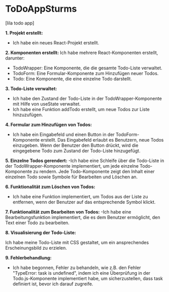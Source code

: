 # ToDoAppSturms
[lila todo app]

**1. Projekt erstellt:**
- Ich habe ein neues React-Projekt erstellt.

**2. Komponenten erstellt:**
Ich habe mehrere React-Komponenten erstellt, darunter:
 - TodoWrapper: Eine Komponente, die die gesamte Todo-Liste verwaltet.
 - TodoForm: Eine Formular-Komponente zum Hinzufügen neuer Todos.
 - Todo: Eine Komponente, die eine einzelne Todo darstellt.

**3. Todo-Liste verwaltet:**
- Ich habe den Zustand der Todo-Liste in der TodoWrapper-Komponente mit Hilfe von useState verwaltet.
- Ich habe eine Funktion addTodo erstellt, um neue Todos zur Liste hinzuzufügen.

**4. Formular zum Hinzufügen von Todos:**
- Ich habe ein Eingabefeld und einen Button in der TodoForm-Komponente erstellt.
Das Eingabefeld erlaubt es Benutzern, neue Todos einzugeben.
Wenn der Benutzer den Button drückt, wird die eingegebene Todo zum Zustand der Todo-Liste hinzugefügt.

**5. Einzelne Todos gerendert:**
-Ich habe eine Schleife über die Todo-Liste in der TodoWrapper-Komponente implementiert, um jede einzelne Todo-Komponente zu rendern.
Jede Todo-Komponente zeigt den Inhalt einer einzelnen Todo sowie Symbole für Bearbeiten und Löschen an.

**6. Funktionalität zum Löschen von Todos:**
- Ich habe eine Funktion implementiert, um Todos aus der Liste zu entfernen, wenn der Benutzer auf das entsprechende Symbol klickt.


**7. Funktionalität zum Bearbeiten von Todos:**
-Ich habe eine Bearbeitungsfunktion implementiert, die es dem Benutzer ermöglicht, den Text einer Todo zu bearbeiten.

**8. Visualisierung der Todo-Liste:**

Ich habe meine Todo-Liste mit CSS gestaltet, um ein ansprechendes Erscheinungsbild zu erzielen.

**9. Fehlerbehandlung:**
- Ich habe begonnen, Fehler zu behandeln, wie z.B. den Fehler "TypeError: task is undefined", indem ich eine Überprüfung in der Todo.js-Komponente implementiert habe, um sicherzustellen, dass task definiert ist, bevor ich darauf zugreife.
